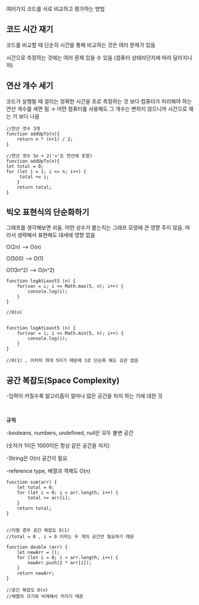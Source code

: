 여러가지 코드를 서로 비교하고 평가하는 방법

## 코드 시간 재기

코드를 비교할 때 단순히 시간을 통해 비교하는 것은 여러 문제가 있음

시간으로 측정하는 것에는 여러 문제 있을 수 있음 (컴퓨터 상태라던지에 따라 달라지니까)

## 연산 개수 세기

코드가 실행될 때 걸리는 정확한 시간을 초로 측정하는 것 보다 컴퓨터가 처리해야 하는 연산 게수를 세면 됨 → 어떤 컴퓨터를 사용해도 그 개수는 변하지 않으니까 시간으로 재는 거 보다 나음

```
//연산 갯수 3개
function addUpTo(n){
	return n * (n+1) / 2;
} 

//연산 갯수 5n + 2('='도 연산에 포함)
function addUpTo(n){
let total = 0;
for (let i = 1; i <= n; i++) {
	 total += i;
	}
	return total;
}
```

## 빅오 표현식의 단순화하기

그래프를 생각해보면 쉬움. 어떤 상수가 붙는지는 그래프 모양에 큰 영향 주지 않음. 따라서 생략해서 표현해도 대세에 영향 없음

O(2n)   —> O(n)

O(500) —> O(1)

O(13n^2) —> O(n^2)

```
function logAtLeast5 (n) {
	for(var = i; i <= Math.max(5, n); i++) {
		console.log(i);
	}
}

//O(n)


function logAtLeast5 (n) {
	for(var = i; i <= Math.min(5, n); i++) {
		console.log(i);
	}
}

//O(1) , 어치피 최대 5이기 때문에 1로 단순화 해도 상관 없음
```

## 공간 복잡도(Space Complexity)

-입력이 커질수록 알고리즘이 얼마나 많은 공간을 차지 하는 가에 대한 것

</br>

**규칙**

-booleans, numbers, undefined, null은 모두 불변 공간

(숫자가 1이든 1000이든 항상 같은 공간을 차지)

-String은 O(n) 공간이 필요

-reference type, 배열과 객체도 O(n)

```
function sum(arr) {
	let total = 0;
	for (let i = 0; i < arr.length; i++) {
		total += arr[i];	
	}
	return total;
}


//이럴 경우 공간 복잡도 O(1)
//total = 0 , i = 0 이라는 두 개의 공간만 필요하기 때문
```



```
function double (arr) {
	let newArr = [];
	for (let i = 0; i < arr.length; i++) {
		newArr.push(2 * arr[i]);
	}
	return newArr;
}

//공간 복잡도 O(n)
//배열의 크기와 비례해서 커지기 때문
```
